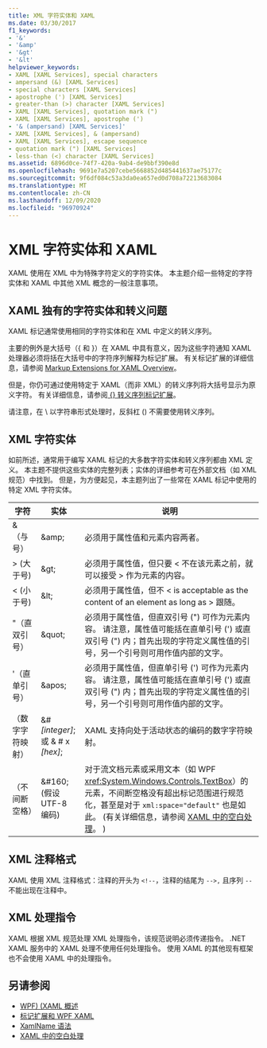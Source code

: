 ```yaml
---
title: XML 字符实体和 XAML
ms.date: 03/30/2017
f1_keywords:
- '&'
- '&amp'
- '&gt'
- '&lt'
helpviewer_keywords:
- XAML [XAML Services], special characters
- ampersand (&) [XAML Services]
- special characters [XAML Services]
- apostrophe (') [XAML Services]
- greater-than (>) character [XAML Services]
- XAML [XAML Services], quotation mark (")
- XAML [XAML Services], apostrophe (')
- '& (ampersand) [XAML Services]'
- XAML [XAML Services], & (ampersand)
- XAML [XAML Services], escape sequence
- quotation mark (") [XAML Services]
- less-than (<) character [XAML Services]
ms.assetid: 6896d0ce-74f7-420a-9ab4-de9bbf390e8d
ms.openlocfilehash: 9691e7a5207cebe5668852d485441637ae75177c
ms.sourcegitcommit: 9f6df084c53a3da0ea657ed0d708a72213683084
ms.translationtype: MT
ms.contentlocale: zh-CN
ms.lasthandoff: 12/09/2020
ms.locfileid: "96970924"
---
```

# <a name="xml-character-entities-and-xaml"></a>XML 字符实体和 XAML

XAML 使用在 XML 中为特殊字符定义的字符实体。 本主题介绍一些特定的字符实体和 XAML 中其他 XML 概念的一般注意事项。

## <a name="character-entities-and-escaping-issues-that-are-unique-to-xaml"></a>XAML 独有的字符实体和转义问题

XAML 标记通常使用相同的字符实体和在 XML 中定义的转义序列。

主要的例外是大括号（{ 和 }）在 XAML 中具有意义，因为这些字符通知 XAML 处理器必须将括在大括号中的字符序列解释为标记扩展。 有关标记扩展的详细信息，请参阅 [Markup Extensions for XAML Overview](markup-extensions-overview.md)。

但是，你仍可通过使用特定于 XAML（而非 XML）的转义序列将大括号显示为原义字符。 有关详细信息，请参阅[ {} 转义序列标记扩展](escape-sequence-markup-extension.md)。

请注意，在 \\ 以字符串形式处理时，反斜杠 () 不需要使用转义序列。

## <a name="xml-character-entities"></a>XML 字符实体

如前所述，通常用于编写 XAML 标记的大多数字符实体和转义序列都由 XML 定义。 本主题不提供这些实体的完整列表；实体的详细参考可在外部文档（如 XML 规范）中找到。 但是，为方便起见，本主题列出了一些常在 XAML 标记中使用的特定 XML 字符实体。

|字符|实体|说明|
|---------------|------------|-----------|
|&（与号）|\&amp;|必须用于属性值和元素内容两者。|
|> (大于号) |\&gt;|必须用于属性值，但只要 < 不在该元素之前，就可以接受 > 作为元素的内容。|
|< (小于号) |\&lt;|必须用于属性值，但不 \< is acceptable as the content of an element as long as > 跟随。|
|"（直双引号）|\&quot;|必须用于属性值，但直双引号 (") 可作为元素内容。 请注意，属性值可能括在直单引号 (') 或直双引号 (") 内；首先出现的字符定义属性值的引号，另一个引号则可用作值内部的文字。|
|'（直单引号）|\&apos;|必须用于属性值，但直单引号 (') 可作为元素内容。 请注意，属性值可能括在直单引号 (') 或直双引号 (") 内；首先出现的字符定义属性值的引号，另一个引号则可用作值内部的文字。|
|（数字字符映射）|&#*[integer]*;或 & # x *[hex]*;|XAML 支持向处于活动状态的编码的数字字符映射。|
|（不间断空格）|&\#160; (假设 UTF-8 编码) |对于流文档元素或采用文本（如 WPF <xref:System.Windows.Controls.TextBox>）的元素，不间断空格没有超出标记范围进行规范化，甚至是对于 `xml:space="default"` 也是如此。  (有关详细信息，请参阅 [XAML 中的空白处理](white-space-processing.md)。 ) |

## <a name="xml-comment-format"></a>XML 注释格式

XAML 使用 XML 注释格式：注释的开头为 `<!--`，注释的结尾为 `-->,` 且序列 `--` 不能出现在注释中。

## <a name="xml-processing-instructions"></a>XML 处理指令

XAML 根据 XML 规范处理 XML 处理指令，该规范说明必须传递指令。 .NET XAML 服务中的 XAML 处理不使用任何处理指令。 使用 XAML 的其他现有框架也不会使用 XAML 中的处理指令。

## <a name="see-also"></a>另请参阅

- [WPF)  (XAML 概述 ](../net/wpf/fundamentals/xaml.md)
- [标记扩展和 WPF XAML](../framework/wpf/advanced/markup-extensions-and-wpf-xaml.md)
- [XamlName 语法](xamlname-grammar.md)
- [XAML 中的空白处理](white-space-processing.md)
